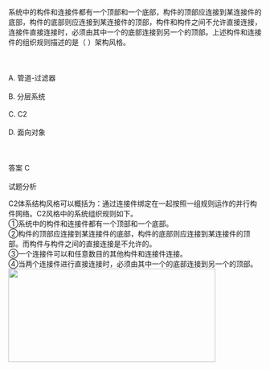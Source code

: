 <div class="detail lh2">系统中的构件和连接件都有一个顶部和一个底部，构件的顶部应连接到某连接件的底部，构件的底部则应连接到某连接件的顶部，构件和构件之间不允许直接连接，连接件直接连接时，必须由其中一个的底部连接到另一个的顶部。上述构件和连接件的组织规则描述的是（  ）架构风格。<br/>
<br/><br/><br/>A. 管道-过滤器<br/><br/>B. 分层系统<br/><br/>C. C2<br/><br/>D. 面向对象<br/><br/><br/><br/>答案 C<br/><br/>试题分析<br/><p>C2体系结构风格可以概括为：通过连接件绑定在一起按照一组规则运作的并行构件网络。C2风格中的系统组织规则如下。<br/>
①系统中的构件和连接件都有一个顶部和一个底部。<br/>
②构件的顶部应连接到某连接件的底部，构件的底部则应连接到某连接件的顶部。而构件与构件之间的直接连接是不允许的。<br/>
③一个连接件可以和任意数目的其他构件和连接件连接。<br/>
④当两个连接件进行直接连接时，必须由其中一个的底部连接到另一个的顶部。<br/>
<img alt="" src="https://lstatic.xisaiwang.com/tiku/uploadfiles/2017-11/18c0da6aa0f44e57820c5d393224f705_.png" style="width: 412px; height: 186px;"/><br/></p></div>